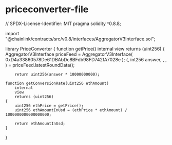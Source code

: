 # priceconverter-file
// SPDX-License-Identifier: MIT
pragma solidity ^0.8.8;

import "@chainlink/contracts/src/v0.8/interfaces/AggregatorV3Interface.sol";


library PriceConverter {
    function getPrice() internal view returns (uint256) {
        AggregatorV3Interface priceFeed = AggregatorV3Interface(
            0xD4a33860578De61DBAbDc8BFdb98FD742fA7028e
        );
        (, int256 answer, , , ) = priceFeed.latestRoundData();
    
        return uint256(answer * 10000000000);
        
    function getConversionRate(uint256 ethAmount)
        internal
        view
        returns (uint256)
    {
        uint256 ethPrice = getPrice();
        uint256 ethAmountInUsd = (ethPrice * ethAmount) / 1000000000000000000;
        
        return ethAmountInUsd;
    }
}
